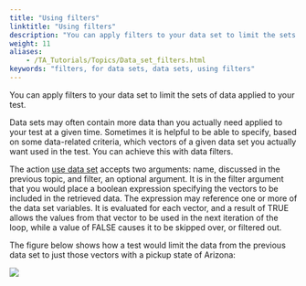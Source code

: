 ```yaml
--- 
title: "Using filters"
linktitle: "Using filters"
description: "You can apply filters to your data set to limit the sets of data applied to your test."
weight: 11
aliases: 
    - /TA_Tutorials/Topics/Data_set_filters.html
keywords: "filters, for data sets, data sets, using filters"
---
```


You can apply filters to your data set to limit the sets of data applied to your test.

Data sets may often contain more data than you actually need applied to your test at a given time. Sometimes it is helpful to be able to specify, based on some data-related criteria, which vectors of a given data set you actually want used in the test. You can achieve this with data filters.

The action [use data set](/TA4VS_Help/Topics/../../TA_Automation/Topics/bia_use_data_set.html) accepts two arguments: name, discussed in the previous topic, and filter, an optional argument. It is in the filter argument that you would place a boolean expression specifying the vectors to be included in the retrieved data. The expression may reference one or more of the data set variables. It is evaluated for each vector, and a result of TRUE allows the values from that vector to be used in the next iteration of the loop, while a value of FALSE causes it to be skipped over, or filtered out.

The figure below shows how a test would limit the data from the previous data set to just those vectors with a pickup state of Arizona:

![](/images/TA4VS_Help/Images/TA4VS.Data_Sets.Test01_filter01.png)




